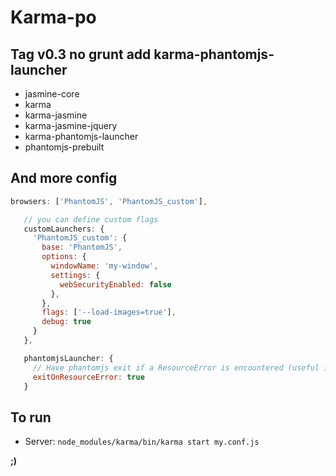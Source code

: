 # Karma-po

## Tag v0.3 no grunt add karma-phantomjs-launcher

- jasmine-core
- karma
- karma-jasmine
- karma-jasmine-jquery
- karma-phantomjs-launcher
- phantomjs-prebuilt

## And more config

```javascript
browsers: ['PhantomJS', 'PhantomJS_custom'],

   // you can define custom flags
   customLaunchers: {
     'PhantomJS_custom': {
       base: 'PhantomJS',
       options: {
         windowName: 'my-window',
         settings: {
           webSecurityEnabled: false
         },
       },
       flags: ['--load-images=true'],
       debug: true
     }
   },

   phantomjsLauncher: {
     // Have phantomjs exit if a ResourceError is encountered (useful if karma exits without killing phantom)
     exitOnResourceError: true
   }
```

## To run

- Server: `node_modules/karma/bin/karma start my.conf.js`

**;)**
